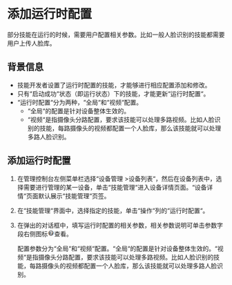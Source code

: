 # 添加运行时配置<a name="hilens_02_0011"></a>

部分技能在运行的时候，需要用户配置相关参数。比如一般人脸识别的技能都需要用户上传人脸库。

## 背景信息<a name="section4659824966"></a>

-   技能开发者设置了运行时配置的技能，才能够进行相应配置添加和修改。
-   只有“启动成功“状态（即运行状态）下的技能，才能更新“运行时配置“。
-   “运行时配置“分为两种，“全局“和“视频“配置。
    -   “全局“的配置是针对设备整体生效的。
    -   “视频“是指摄像头分路配置，要求该技能可以处理多路视频。比如人脸识别的技能，每路摄像头的视频都配置一个人脸库，那么该技能就可以处理多路人脸识别。


## 添加运行时配置<a name="section1754013614819"></a>

1.  在管理控制台左侧菜单栏选择“设备管理 \>设备列表“，然后在设备列表中，选择需要进行管理的某一设备，单击“技能管理“进入设备详情页面。“设备详情“页面默认展示“技能管理“页签。
2.  在“技能管理“界面中，选择指定的技能，单击“操作“列的“运行时配置“。
3.  在弹出的对话框中，填写运行时配置的相关参数，相关参数说明可单击参数字段右侧图标![](figures/zh-cn_image_0198440804.png)查看。

    配置参数分为“全局“和“视频“配置。“全局“的配置是针对设备整体生效的。“视频“是指摄像头分路配置，要求该技能可以处理多路视频。比如人脸识别的技能，每路摄像头的视频都配置一个人脸库，那么该技能就可以处理多路人脸识别。


